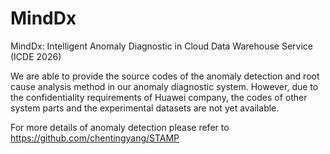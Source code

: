 # MindDx

MindDx: Intelligent Anomaly Diagnostic in Cloud Data Warehouse Service (ICDE 2026) 

We are able to provide the source codes of the anomaly detection and root cause analysis method in our anomaly diagnostic system.  However, due to the confidentiality requirements of Huawei company, the codes of other system parts and the experimental datasets are not yet available.

For more details of anomaly detection please refer to https://github.com/chentingyang/STAMP

